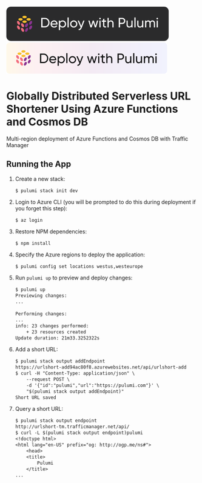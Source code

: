 [![Deploy](../.buttons/deploy-with-pulumi-dark.svg)](https://app.pulumi.com/new?template=https://github.com/pulumi/examples/blob/master/classic-azure-ts-serverless-url-shortener-global/README.md#gh-light-mode-only)
[![Deploy](../.buttons/deploy-with-pulumi-light.svg)](https://app.pulumi.com/new?template=https://github.com/pulumi/examples/blob/master/classic-azure-ts-serverless-url-shortener-global/README.md#gh-dark-mode-only)

# Globally Distributed Serverless URL Shortener Using Azure Functions and Cosmos DB

Multi-region deployment of Azure Functions and Cosmos DB with Traffic Manager

## Running the App

1.  Create a new stack:

    ```
    $ pulumi stack init dev
    ```

1.  Login to Azure CLI (you will be prompted to do this during deployment if you forget this step):

    ```
    $ az login
    ```

1.  Restore NPM dependencies:

    ```
    $ npm install
    ```

1.  Specify the Azure regions to deploy the application:

    ```
    $ pulumi config set locations westus,westeurope
    ```

1.  Run `pulumi up` to preview and deploy changes:

    ```
    $ pulumi up
    Previewing changes:
    ...

    Performing changes:
    ...
    info: 23 changes performed:
        + 23 resources created
    Update duration: 21m33.3252322s
    ```

1.  Add a short URL:

    ```
    $ pulumi stack output addEndpoint
    https://urlshort-add94ac80f8.azurewebsites.net/api/urlshort-add
    $ curl -H "Content-Type: application/json" \
        --request POST \
        -d '{"id":"pulumi","url":"https://pulumi.com"}' \
        "$(pulumi stack output addEndpoint)"
    Short URL saved
    ```

1.  Query a short URL:

    ```
    $ pulumi stack output endpoint
    http://urlshort-tm.trafficmanager.net/api/
    $ curl -L $(pulumi stack output endpoint)pulumi
    <!doctype html>
    <html lang="en-US" prefix="og: http://ogp.me/ns#">
        <head>
        <title>
            Pulumi
        </title>
    ...
    ```
